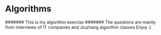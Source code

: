 # Algorithms
####### This is my algorithm exercise
####### The questions are mainly from interviews of IT companies and Jiuzhang algorithm classes
Enjoy :)
